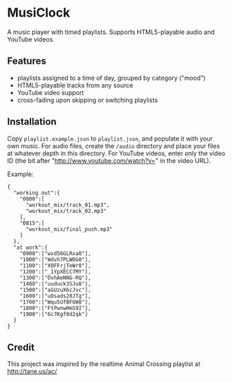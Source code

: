 MusiClock
=========

A music player with timed playlists. Supports HTML5-playable audio and YouTube videos.

Features
--------

- playlists assigned to a time of day, grouped by category ("mood")
- HTML5-playable tracks from any source
- YouTube video support
- cross-fading upon skipping or switching playlists

Installation
------------

Copy `playlist.example.json` to `playlist.json`, and populate it with
your own music. For audio files, create the `/audio` directory and place your files at
whatever depth in this directory. For YouTube videos, enter only the video ID (the bit
after "http://www.youtube.com/watch?v=" in the video URL).

Example:
```
{
  "working out":{
    "0800":[
      "workout_mix/track_01.mp3",
      "workout_mix/track_02.mp3"
    ],
    "0815":[
      "workout_mix/final_push.mp3"
    ]
  },
  "at work":{
    "0900":["wxd56GLRxa0"],
    "1000":["Wdvh7PLW0G0"],
    "1100":["X0FFrjTeWr0"],
    "1200":["_1YpXECC7MY"],
    "1300":["OvhAeNNG-RQ"],
    "1400":["uuduck3SJo8"],
    "1500":["aGUzuX6cJvc"],
    "1600":["uOsads28JTg"],
    "1700":["Wqu5UfBFUW8"],
    "1800":["FtPwnwHmS9I"],
    "1900":["6c7Kgf0d2qk"]
  }
}
```

Credit
------

This project was inspired by the realtime Animal Crossing playlist at http://tane.us/ac/
